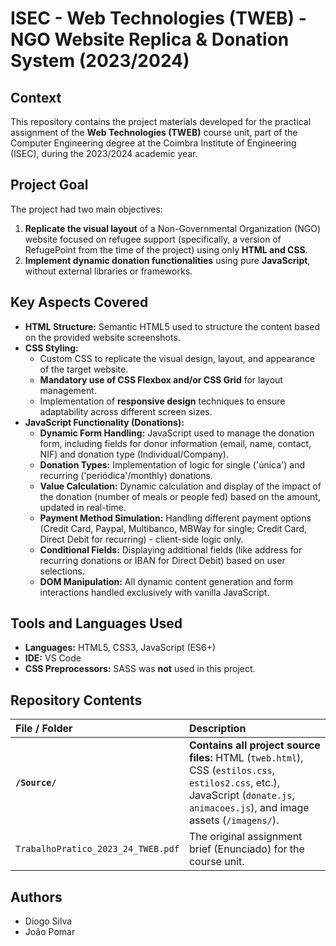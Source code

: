 # ISEC - Web Technologies (TWEB) - NGO Website Replica & Donation System (2023/2024)

## Context

This repository contains the project materials developed for the practical assignment of the **Web Technologies (TWEB)** course unit, part of the Computer Engineering degree at the Coimbra Institute of Engineering (ISEC), during the 2023/2024 academic year.

## Project Goal

The project had two main objectives:
1.  **Replicate the visual layout** of a Non-Governmental Organization (NGO) website focused on refugee support (specifically, a version of RefugePoint from the time of the project) using only **HTML and CSS**.
2.  **Implement dynamic donation functionalities** using pure **JavaScript**, without external libraries or frameworks.

## Key Aspects Covered

* **HTML Structure:** Semantic HTML5 used to structure the content based on the provided website screenshots.
* **CSS Styling:**
    * Custom CSS to replicate the visual design, layout, and appearance of the target website.
    * **Mandatory use of CSS Flexbox and/or CSS Grid** for layout management.
    * Implementation of **responsive design** techniques to ensure adaptability across different screen sizes.
* **JavaScript Functionality (Donations):**
    * **Dynamic Form Handling:** JavaScript used to manage the donation form, including fields for donor information (email, name, contact, NIF) and donation type (Individual/Company).
    * **Donation Types:** Implementation of logic for single ('única') and recurring ('periódica'/monthly) donations.
    * **Value Calculation:** Dynamic calculation and display of the impact of the donation (number of meals or people fed) based on the amount, updated in real-time.
    * **Payment Method Simulation:** Handling different payment options (Credit Card, Paypal, Multibanco, MBWay for single; Credit Card, Direct Debit for recurring) - client-side logic only.
    * **Conditional Fields:** Displaying additional fields (like address for recurring donations or IBAN for Direct Debit) based on user selections.
    * **DOM Manipulation:** All dynamic content generation and form interactions handled exclusively with vanilla JavaScript.

## Tools and Languages Used

* **Languages:** HTML5, CSS3, JavaScript (ES6+)
* **IDE:** VS Code
* **CSS Preprocessors:** SASS was **not** used in this project.

## Repository Contents

| File / Folder                     | Description                                                                                                                              |
| :-------------------------------- | :--------------------------------------------------------------------------------------------------------------------------------------- |
| **`/Source/`** | **Contains all project source files:** HTML (`tweb.html`), CSS (`estilos.css`, `estilos2.css`, etc.), JavaScript (`donate.js`, `animacoes.js`), and image assets (`/imagens/`). |
| `TrabalhoPratico_2023_24_TWEB.pdf`  | The original assignment brief (Enunciado) for the course unit.                                                                            |

## Authors

* Diogo Silva
* João Pomar
